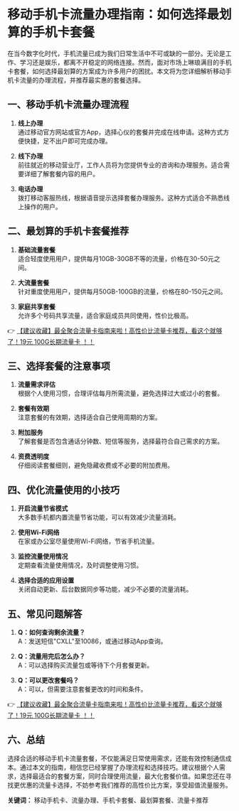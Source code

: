 # 移动手机卡流量办理指南：如何选择最划算的手机卡套餐

在当今数字化时代，手机流量已成为我们日常生活中不可或缺的一部分。无论是工作、学习还是娱乐，都离不开稳定的网络连接。然而，面对市场上琳琅满目的手机卡套餐，如何选择最划算的方案成为许多用户的困扰。本文将为您详细解析移动手机卡流量的办理流程，并推荐最实惠的套餐选择。

## 一、移动手机卡流量办理流程

1. **线上办理**  
   通过移动官方网站或官方App，选择心仪的套餐并完成在线申请。这种方式方便快捷，足不出户即可完成办理。

2. **线下办理**  
   前往就近的移动营业厅，工作人员将为您提供专业的咨询和办理服务。适合需要详细了解套餐内容的用户。

3. **电话办理**  
   拨打移动客服热线，根据语音提示选择套餐办理服务。这种方式适合不熟悉线上操作的用户。

## 二、最划算的手机卡套餐推荐

1. **基础流量套餐**  
   适合轻度使用用户，提供每月10GB-30GB不等的流量，价格在30-50元之间。

2. **大流量套餐**  
   针对重度使用用户，提供每月50GB-100GB的流量，价格在80-150元之间。

3. **家庭共享套餐**  
   允许多个号码共享流量，适合家庭成员共同使用，性价比极高。

👉 [【建议收藏】最全聚合流量卡指南来啦！高性价比流量卡推荐，看这个就够了！19元 100G长期流量卡 ！！](https://bit.ly/Liuliangka)

## 三、选择套餐的注意事项

1. **流量需求评估**  
   根据个人使用习惯，合理评估每月所需流量，避免选择过大或过小的套餐。

2. **套餐有效期**  
   注意套餐的有效期，选择适合自己使用周期的方案。

3. **附加服务**  
   了解套餐是否包含通话分钟数、短信等服务，选择最符合自己需求的方案。

4. **资费透明度**  
   仔细阅读套餐细则，避免隐藏收费或不必要的附加费用。

## 四、优化流量使用的小技巧

1. **开启流量节省模式**  
   大多数手机都内置流量节省功能，可以有效减少流量消耗。

2. **使用Wi-Fi网络**  
   在家或办公室尽量使用Wi-Fi网络，节省手机流量。

3. **监控流量使用情况**  
   定期查看流量使用情况，及时调整使用习惯。

4. **选择合适的应用设置**  
   关闭自动更新、后台数据同步等功能，减少不必要的流量消耗。

## 五、常见问题解答

1. **Q：如何查询剩余流量？**  
   A：发送短信"CXLL"至10086，或通过移动App查询。

2. **Q：流量用完后怎么办？**  
   A：可以选择购买流量包或等待下个月套餐更新。

3. **Q：可以更改套餐吗？**  
   A：可以，但需要注意套餐更改的时间和条件。

👉 [【建议收藏】最全聚合流量卡指南来啦！高性价比流量卡推荐，看这个就够了！19元 100G长期流量卡 ！！](https://bit.ly/Liuliangka)

## 六、总结

选择合适的移动手机卡流量套餐，不仅能满足日常使用需求，还能有效控制通信成本。通过本文的指南，相信您已经掌握了办理流程和选择技巧。建议根据个人需求，选择最适合的套餐方案，同时合理使用流量，最大化套餐价值。如果您还在寻找更优惠的流量卡选择，不妨参考我们推荐的高性价比方案，享受超值流量服务。

**关键词：** 移动手机卡、流量办理、手机卡套餐、最划算套餐、流量卡推荐